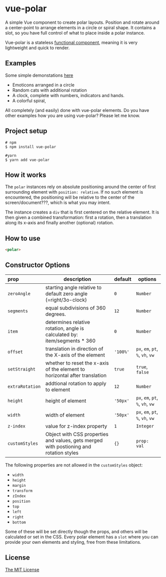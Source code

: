 # vue-polar

A simple Vue component to create polar layouts. Position and rotate around a center-point to arrange elements in a circle or spiral shape. It contains a slot, so you have full control of what to place inside a polar instance.

Vue-polar is a stateless [functional component](https://vuejs.org/v2/guide/render-function.html#Functional-Components), meaning it is very lightweight and quick to render.

## Examples

Some simple demonstations [here](https://snirp.github.io/vue-polar/)

+ Emoticons arranged in a circle
+ Random cats with additional rotation
+ A clock, complete with numbers, indicators and hands. 
+ A colorful spiral,

All completely (and easily) done with vue-polar elements. Do you have other examples how you are using vue-polar? Please let me know.

## Project setup
```
# npm
$ npm install vue-polar

#yarn
$ yarn add vue-polar
```

## How it works
The `polar` instances rely on absolute positioning around the center of first surrounding element with `position: relative`. If no such element is encountered, the positioning will be relative to the center of the screen/document???, which is what you may intent.
 
 The instance creates a `div` that is first centered on the relative element. It is then given a combined transformation: first a rotation, then a translation along its x-axis and finally another (optional) rotation.

 ## How to use

 ```html
 <polar>
 ```

## Constructor Options
|prop|description|default|options|
|:---|---|---|---|
|`zeroAngle`|starting angle relative to default zero angle (=right/3o-clock)|`0`|`Number`|
|`segments`|equal subdivisions of 360 degrees.|`12`|`Number`|
|`item`|determines relative rotation, angle is calculated by: item/segments * 360|`0`|`Number`|
|`offset`|translation in direction of the X-axis of the element|`'100%'`|`px`, `em`, `pt`, `%`, `vh`, `vw`|
|`setStraight`|whether to reset the x-axis of the element to horizontal after translation|`true`|`true`, `false`|
|`extraRotation`|addtional rotation to apply to element|`12`|`Number`|
|`height`|height of element|`'50px'`|`px`, `em`, `pt`, `%`, `vh`, `vw`|
|`width`|width of element|`'50px'`|`px`, `em`, `pt`, `%`, `vh`, `vw`|
|`z-index`|value for z-index property|`1`|`Integer`|
|`customStyles`|Object with CSS properties and values, gets merged with postioning and rotation styles|`{}`|`prop: val`|

The following properties are not allowed in the `customStyles` object:

+ `width`
+ `height`
+ `margin`
+ `transform`
+ `zIndex`
+ `position`
+ `top`
+ `left`
+ `right`
+ `bottom`

Some of these will be set directly though the props, and others will be calculated or set in the CSS. Every polar element has a `slot` where you can provide your own elements and styling, free from these limitations.

## License
[The MIT License](http://opensource.org/licenses/MIT)
